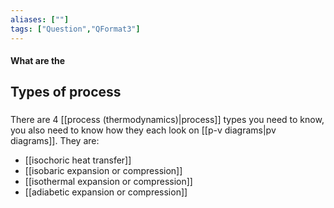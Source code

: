 ```yaml
---
aliases: [""]
tags: ["Question","QFormat3"]
---
```


#### What are the
## Types of process
### 
There are 4 [[process (thermodynamics)|process]] types you need to know, you also need to know how they each look on [[p-v diagrams|pv diagrams]]. They are:
- [[isochoric heat transfer]]
- [[isobaric expansion or compression]]
- [[isothermal expansion or compression]]
- [[adiabetic expansion or compression]]